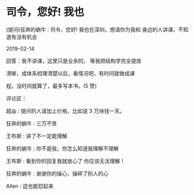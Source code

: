 # 司令，您好! 我也

(提问)狂奔的蜗牛 : 司令，您好! 我也在深圳，想请你为我和 身边的人讲课，不知道有没有机会

2019-02-14

回答：我不讲课，这里只是业余的。 等我把结构学完全提炼

清晰，成体系梳理清楚以后，看情况吧，有时间就做成课

程。没时间就算了，最多写本书。(5 赞)

评论区：

超焱 : 提问的人请加上价格，比如说 3 万块钱一天。

狂奔的蜗牛 : 三万不贵

王布斯 : 讲了不一定能理解

狂奔的蜗牛 : 你不是我，你怎么知道我理解不理解

王布斯 : 看到你的回复我就放心了 你应该无法理解！

狂奔的蜗牛 : 谢谢你的操心，操碎了别人的心

Allen : 这也能怼起来
